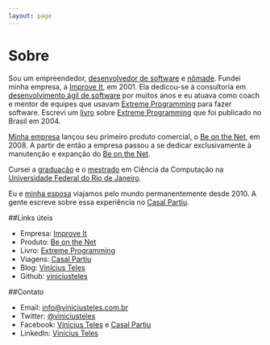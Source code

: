 ```yaml
---
layout: page
---
```

# Sobre

Sou um empreendedor, [desenvolvedor de software][sd] e [nômade][cp]. Fundei minha empresa, a [Improve It][], em 2001. Ela dedicou-se à consultoria em [desenvolvimento ágil de software][a] por muitos anos e eu atuava como coach e mentor de equipes que usavam [Extreme Programming][XP] para fazer software. Escrevi um [livro][b] sobre [Extreme Programming][XP] que foi publicado no Brasil em 2004.

[Minha empresa][Improve It] lançou seu primeiro produto comercial, o [Be on the Net][], em 2008. A partir de então a empresa passou a se dedicar exclusivamente à manutenção e expanção do [Be on the Net][].

Cursei a [graduação][u] e o [mestrado][g] em Ciência da Computação na [Universidade Federal do Rio de Janeiro][UFRJ].

Eu e [minha esposa][pati] viajamos pelo mundo permanentemente desde 2010. A gente escreve sobre essa experiência no [Casal Partiu][cp]. 

##Links úteis

* Empresa: [Improve It][]
* Produto: [Be on the Net][]
* Livro: [Extreme Programming][b]
* Viagens: [Casal Partiu][cp]
* Blog: [Vinícius Teles][da]
* Github: [viniciusteles][sd]

##Contato

* Email: info@viniciusteles.com.br
* Twitter: [@viniciusteles][t]
* Facebook: [Vinicius Teles][fb] e [Casal Partiu][fbcp]
* LinkedIn: [Vinícius Teles][in]

[cp]: http://www.casalpartiu.com.br
[atv]: http://abrirempresa.tv
[sd]: https://github.com/viniciusteles
[w]: http://worktravelandstudyabroad.tv/
[Improve It]: http://improveit.com.br
[Be on the Net]: http://beonthe.net
[da]: http://blog.viniciusteles.com
[f]: http://www.flickr.com/photos/viniciusteles/sets/
[b]: http://improveit.com.br/xp/livroxp
[a]: http://pt.wikipedia.org/wiki/Desenvolvimento_%C3%A1gil_de_software
[XP]: http://en.wikipedia.org/wiki/Extreme_Programming
[t]: https://twitter.com/#!/viniciusteles
[fb]: https://www.facebook.com/profile.php?id=100002440700708
[te]: http://turismoviagensetrabalhonoexterior.tv/
[tr]: http://trabajoturismoyviajesenelexterior.tv/
[UFRJ]: http://www.ufrj.br/
[u]: http://www.dcc.ufrj.br/
[g]: http://www.ppgi.ufrj.br/
[in]: http://br.linkedin.com/pub/vinicius-teles/0/36b/377
[nit]: http://pt.wikipedia.org/wiki/Niteroi
[rio]: http://pt.wikipedia.org/wiki/Rio_de_Janeiro_(cidade)
[bue]: http://bue.gov.ar/
[arg]: http://www.turismo.gov.ar/
[pati]: http://patriciafigueira.com.br/fotografa-de-casamento
[ev]: http://viniciusteles.com
[veb]: http://blog.improveit.com.br/articles/2010/11/22/mudanca-para-argentina-parte-1-por-que-nao
[fbcp]: https://www.facebook.com/CasalPartiu
